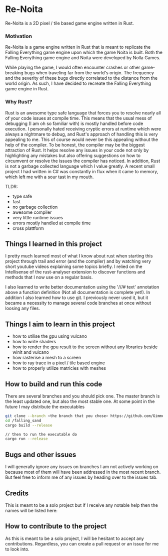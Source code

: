 # Re-Noita

Re-Noita is a 2D pixel / tile based game engine written in Rust.
### Motivation
Re-Noita is a game engine written in Rust that is meant to replicate the Falling Everything game engine upon which the game Noita is built.
Both the Falling Everything game engine and Noita were developed by Nolla Games. 

While playing the game, I would often encounter crashes or other game-breaking bugs when traveling far from the world's origin. The frequency and the severity of these bugs directly correlated to the distance from the world origin. As such, I have decided to recreate the Falling Everything game engine in Rust.
### Why Rust?
Rust is an awesome type safe language that forces you to resolve nearly all of your code issues at compile time. This means that the usual mess of debugging (I am oh so familiar with) is mostly handled before code execution. I personally hated receiving cryptic errors at runtime which were always a nightmare to debug, and Rust's approach of handling this is very appealing to me. This of course would never be this appealing without the help of the compiler. To be honest, the compiler may be the biggest attraction of Rust. It helps resolve any issues in your code not only by highlighting any mistakes but also offering suggestions on how to circumvent or resolve the issues the compiler has noticed. In addition, Rust is not a garbage collected language which I value greatly. A recent small project I had written in C# was constantly in flux when it came to memory, which left me with a sour tast in my mouth.

TLDR:
- type safe
- fast
- no garbage collection
- awesome compiler
- very little runtime issues
- errors mostly handled at compile time
- cross plattform

## Things I learned in this project
I pretty much learned most of what I know about rust when starting this project through trail and error (and the compiler) and by watching very short youtube videos explaining some topics briefly. I relied on the Intellisense of the rust-analyser extension to discover functions and methods that I now use on a regular basis.

I also learned to write better documentation using the '///# text' annotation above a function definition (Not all documentation is complete yet!). In addition I also learned how to use git. I previously never used it, but it became a necessity to manage several code branches at once without loosing any files.

## Things I aim to learn in this project

- how to utilise the gpu using vulcano
- how to write shaders
- how to render the gpu result to the screen without any libraries beside winit and vulcano
- how rasterise a mesh to a screen
- how to ray trace in a pixel / tile based engine
- how to properly utilize matricies with meshes

## How to build and run this code
There are several branches and you should pick one. The master branch is the least updated one, but also the most stable one. At some point in the future I may distribute the executables

```sh
git clone --branch <the branch that you chose> https://github.com/GimmeDataNow/falling_sand
cd /falling_sand
cargo build --release

// then to run the executable do
cargo run --release
```

## Bugs and other issues
I will generally ignore any issues on branches I am not actively working on because most of them will have been addressed in the most recent branch. But feel free to inform me of any issues by heading over to the issues tab.

## Credits
This is meant to be a solo project but if I receive any notable help then the names will be listed here:

## How to contribute to the project
As this is meant to be a solo project, I will be hesitant to accept any contributions. Regardless, you can create a pull request or an issue for me to look into.
